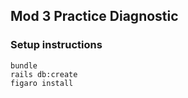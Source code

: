 ## Mod 3 Practice Diagnostic

### Setup instructions
```
bundle
rails db:create
figaro install
```



